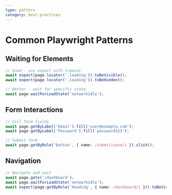 ```yaml
---
type: pattern
category: best-practices
---
```


# Common Playwright Patterns

## Waiting for Elements
```typescript
// Good - use expect with timeout
await expect(page.locator('.loading')).toBeVisible();
await expect(page.locator('.loading')).toBeHidden();

// Better - wait for specific state
await page.waitForLoadState('networkidle');
```

## Form Interactions
```typescript
// Fill form fields
await page.getByLabel('Email').fill('user@example.com');
await page.getByLabel('Password').fill('password123');

// Submit form
await page.getByRole('button', { name: /submit|save/i }).click();
```

## Navigation
```typescript
// Navigate and wait
await page.goto('/dashboard');
await page.waitForLoadState('networkidle');
await expect(page.getByRole('heading', { name: /dashboard/i })).toBeVisible();
```
